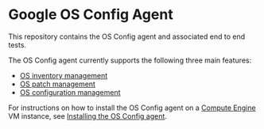 # Google OS Config Agent

This repository contains the OS Config agent and associated end to end tests.

The OS Config agent currently supports the following three main features:
- [OS inventory management](https://cloud.google.com/compute/docs/instances/os-inventory-management)
- [OS patch management](https://cloud.google.com/compute/docs/os-patch-management)
- [OS configuration management](https://cloud.google.com/compute/docs/os-config-management)

For instructions on how to install the OS Config agent on a [Compute Engine](https://cloud.google.com/compute) VM instance, see [Installing the OS Config agent](https://cloud.google.com/compute/docs/manage-os#agent-install).


